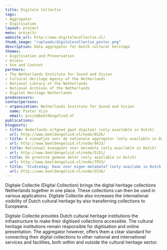 ```yaml
---
title: Digitale Collectie
tags:
- Aggregator
- Digitisation
layout: project
menu: projects
website_url: http://www.digitalecollectie.nl/
thumb_image: "/uploads/digitalecollectie_poster.png"
description: Data aggregator for Dutch cultural heritage
themes:
- Digitisation and Preservation
- Access
- Use and Context
partners:
- The Netherlands Institute for Sound and Vision
- Cultural Heritage Agency of the Netherlands
- National Library of the Netherlands
- National Archives of the Netherlands
- Digital Heritage Netherlands
predecessors: 
contactpersons:
- organization: Netherlands Institute for Sound and Vision
  name: Pieter Vijn
  email: pvijn@beeldengeluid.nl
publications: 
blogposts:
- title: Nederlands erfgoed gaat digitaal (only available in Dutch)
  url: http://www.beeldengeluid.nl/node/6526/
- title: 5 nieuwtjes over de nationale aggregator (only available in Dutch)
  url: http://www.beeldengeluid.nl/node/9433/
- title: Nationaal knooppunt voor metadata (only available in Dutch)
  url: http://www.beeldengeluid.nl/node/5151/
- title: De grootste gemene deler (only available in Dutch)
  url: http://www.beeldengeluid.nl/node/7953/
- title: 'Studiedag: baas over eigen metadata? (only availabe in Dutch)'
  url: http://www.beeldengeluid.nl/node/5536/
---
```


Digitale Collectie (Digital Collection) brings the digital heritage collections Netherlands together in one place. These collections can then be used in various applications. Digitale Collectie also increases the international visibility of Dutch cultural heritage by also transferring collections to Europeana.

Digitale Collectie provides Dutch cultural heritage institutions the infrastructure to make their digitised collections accessible. The cultural heritage institutions remain responsible for digitisation and online presentation. The aggregator however, offers them a clear standard for connecting their digital collections to other national and international services and facilities, both within and outside the cultural heritage sector.
